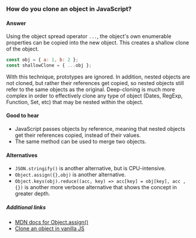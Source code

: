 ### How do you clone an object in JavaScript?

#### Answer

Using the object spread operator `...`, the object's own enumerable properties can be copied
into the new object. This creates a shallow clone of the object.

```js
const obj = { a: 1, b: 2 };
const shallowClone = { ...obj };
```

With this technique, prototypes are ignored. In addition, nested objects are not cloned, but rather their references get copied, so nested objects still refer to the same objects as the original. Deep-cloning is much more complex in order to effectively clone any type of object (Dates, RegExp, Function, Set, etc) that may be nested within the object.

#### Good to hear

* JavaScript passes objects by reference, meaning that nested objects get their references copied, instead of their values.
* The same method can be used to merge two objects.

#### Alternatives

* `JSON.stringify()` is another alternative, but is CPU-intensive.
* `Object.assign({},obj)` is another alternative.
* `Object.keys(obj).reduce((acc, key) => acc[key] = obj[key], acc , {})` is another more verbose alternative that shows the concept in greater depth.

##### Additional links

<!-- Whenever possible, link a more detailed explanation. -->

* [MDN docs for Object.assign()](https://developer.mozilla.org/en-US/docs/Web/JavaScript/Reference/Global_Objects/Object/assign)
* [Clone an object in vanilla JS](http://voidcanvas.com/clone-an-object-in-vanilla-js-in-depth/)

<!-- tags: (javascript) -->
